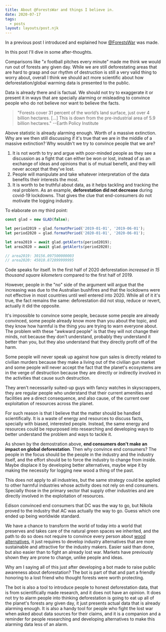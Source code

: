 ```yaml
---
title: About @ForestsWar and things I believe in.
date: 2020-07-17
tags:
  - posts
layout: layouts/post.njk
---
```


In a previous post I introduced and explained how [@ForestsWar](http://twitter.com/ForestsWar) was made.

In this post I'll dive in some after-thoughts.

Comparisons like "*x* football pitches every minute" made me think we would run out of forests any given day. While we are still deforestating areas that are hard to grasp and our rhythm of destruction is still a very valid thing to worry about, overall I think we should act more scientific about how deforestation/global warming data is presented to the public.

Data is already there and is factual. We should not try to exaggerate it or present it in ways that are specially alarming or misleading to convince people who do not believe nor want to believe the facts.

> "Forests cover 31 percent of the world’s land surface, just over 4 billion hectares. [...] This is down from the pre-industrial area of 5.9 billion hectares."  --Earth Policy Institute

Above statistic is already alarming enough. Worth of a massive extinction. Why are we then still discussing if it's true that we are in the middle of a massive extinction? Why wouldn't we try to convince people that we are?

1. It is not worth to try and argue with poor-minded people as they see a discussion as a fight that can either be won or lost, instead of as an exchange of ideas and opinions that is of mutual benefit, and they will never accept that they've lost.
2. People will manipulate and take whatever interpretation of the data benefits their interests the most.
3. It is worth to be truthful about data, as it helps tackling and tracking the real problem. As an example, **deforestation did not decrease** during covid-19 lockdowns. That gives the clue that end-consumers do not motivate the logging industry.

To elaborate on my third point:

```js
const glad = new GLAD(false);

let period2019 = glad.formatPeriod('2019-01-01', '2019-06-01');
let period2020 = glad.formatPeriod('2020-01-01', '2020-06-01');

let area2019 = await glad.getAlerts(period2019);
let area2020 = await glad.getAlerts(period2020);

// area2019: 30156.097500000003
// area2020: 45010.872899999995
```
Code speaks for itself. In the first half of 2020 deforestation *increased in 15 thousand square kilometers* compared to the first half of 2019.

However, people in the "no" side of the argument will argue that the increasing was due to the Australian bushfires and that the lockdowns were not effective in most countries until well entered into 2020. While all of it it's true, the fact remains the same: deforestation did not stop, reduce or revert, actually it did the opposite.

It's impossible to convince some people, because some people are already convinced, some people already know more than you about the topic, and they know how harmful is the thing you are trying to warn everyone about. The problem with these "awkward people" is that they will not change their minds, not because they don't understand, probably they understand it better than you, but they also understand that they directly profit off of the harm.

Some people will never speak up against how gun sales is directly related to civilian murders because they make a living out of the civilian gun market and some people will never accept the fact that the planet's ecosystems are in the verge of destruction because they are directly or indirectly involved in the activities that cause such destruction.

They aren't necessarily suited-up guys with fancy watches in skyscrappers, they are regular people who understand that their current amenities and facilities are a direct consequence, and also cause, of the current over exploitation of resources across the planet.

For such reason is that I believe that the matter should be handled scientifically. It is a waste of energy and resources to discuss facts, specially with biased, interested people. Instead, the same energy and resources could be repurposed into researching and developing ways to better understand the problem and ways to tackle it.

As shown by the demostration above, **end consumers don't make an impact on global deforestation**. Then why convince end consumers? The people in the focus should be the people in the industry and the industry itself, and the effort should be to force the industry to change from inside. Maybe displace it by developing better alternatives, maybe wipe it by making the necessity for logging new wood a thing of the past.

This does not apply to all industries, but the same strategy could be applied to other harmful industries whose activity does not rely on end consumers. Specially those in the primary sector that supply other industries and are directly involved in the exploitation of resources.

Edison convinced end consumers that DC was the way to go, but Nikola proved to the industry that AC was actually the way to go. Guess which one ended up being worldwide standard.

We have a chance to transform the world of today into a world that preserves and takes care of the natural green spaces we inherited, and the path to do so does not require to convince every person about [wood alternatives](https://www.worldwildlife.org/stories/alternatives-to-wood), it just requires to develop industry alternatives that are more sustainable and attractive for the industry makers. Easier said than done, but also easier than to fight an already lost war. Markets have previously shown they are prone to change, unlike people and ideas.

Why am I saying all of this just after developing a bot made to raise public awareness about deforestation? The bot is part of that and part a friendly honoring to a lost friend who thought forests were worth protecting.

The bot is also a tool to introduce people to honest deforestation data, that is from scientifically made research, and it does not have an opinion. It does not try to alarm people into thinking deforestation is going to eat up all of the planet's forests any given day, it just presents actual data that is already alarming enough. It is also a handy tool for people who fight the lost war when asked about data sources for their claims, and it is a companion and a reminder for people researching and developing alternatives to make this alarming data less of an alarm.
